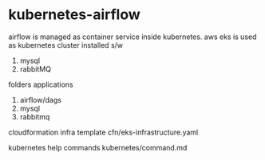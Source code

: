 # kubernetes-airflow
airflow is managed as container service inside kubernetes.
aws eks is used as kubernetes cluster
installed s/w
1. mysql
2. rabbitMQ


folders
applications
1. airflow/dags
2. mysql
3. rabbitmq

cloudformation infra template 
cfn/eks-infrastructure.yaml

kubernetes help commands
kubernetes/command.md

